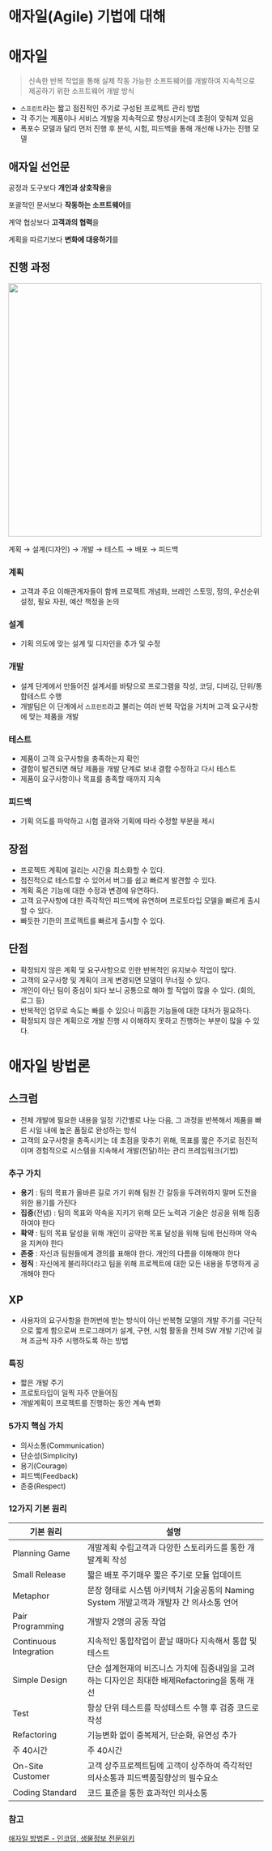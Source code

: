 # 애자일(Agile) 기법에 대해

# 애자일

> 신속한 반복 작업을 통해 실제 작동 가능한 소프트웨어를 개발하여 지속적으로 제공하기 위한 소프트웨어 개발 방식
> 
- `스프린트`라는 짧고 점진적인 주기로 구성된 프로젝트 관리 방법
- 각 주기는 제품이나 서비스 개발을 지속적으로 향상시키는데 초점이 맞춰져 있음
- 폭포수 모델과 달리 먼저 진행 후 분석, 시험, 피드백을 통해 개선해 나가는 진행 모델

## 애자일 선언문

공정과 도구보다 **개인과 상호작용**을

포괄적인 문서보다 **작동하는 소프트웨어**를

계약 협상보다 **고객과의 협력**을

계획을 따르기보다 **변화에 대응하기**를

## 진행 과정

<img src="https://hanseul-lee.github.io/2020/11/29/20-11-29-Agile/04.jpg" width="500">

계획 → 설계(디자인) → 개발 → 테스트  → 배포 → 피드백

### 계획

- 고객과 주요 이해관계자들이 함께 프로젝트 개념화, 브레인 스토밍, 정의, 우선순위 설정, 필요 자원, 예산 책정을 논의

### 설계

- 기획 의도에 맞는 설계 및 디자인을 추가 및 수정

### 개발

- 설계 단계에서 만들어진 설계서를 바탕으로 프로그램을 작성, 코딩, 디버깅, 단위/통합테스트 수행
- 개발팀은 이 단계에서 `스프린트`라고 불리는 여러 반복 작업을 거치며 고객 요구사항에 맞는 제품을 개발

### 테스트

- 제품이 고객 요구사항을 충족하는지 확인
- 결함이 발견되면 해당 제품을 개발 단계로 보내 결함 수정하고 다시 테스트
- 제품이 요구사항이나 목표를 충족할 때까지 지속

### 피드백

- 기획 의도를 파악하고 시험 결과와 기획에 따라 수정할 부분을 제시

## 장점

- 프로젝트 계획에 걸리는 시간을 최소화할 수 있다.
- 점진적으로 테스트할 수 있어서 버그를 쉽고 빠르게 발견할 수 있다.
- 계획 혹은 기능에 대한 수정과 변경에 유연하다.
- 고객 요구사항에 대한 즉각적인 피드백에 유연하며 프로토타입 모델을 빠르게 출시할 수 있다.
- 빠듯한 기한의 프로젝트를 빠르게 출시할 수 있다.

## 단점

- 확정되지 않은 계획 및 요구사항으로 인한 반복적인 유지보수 작업이 많다.
- 고객의 요구사항 및 계획이 크게 변경되면 모델이 무너질 수 있다.
- 개인이 아닌 팀이 중심이 되다 보니 공통으로 해야 할 작업이 많을 수 있다. (회의, 로그 등)
- 반복적인 업무로 속도는 빠를 수 있으나 미흡한 기능들에 대한 대처가 필요하다.
- 확정되지 않은 계획으로 개발 진행 시 이해하지 못하고 진행하는 부분이 많을 수 있다.

# 애자일 방법론

## 스크럼

- 전체 개발에 필요한 내용을 일정 기간별로 나눈 다음, 그 과정을 반복해서 제품을 빠른 시일 내에 높은 품질로 완성하는 방식
- 고객의 요구사항을 충족시키는 데 초점을 맞추기 위해, 목표를 짧은 주기로 점진적이며 경험적으로 시스템을 지속해서 개발(전달)하는 관리 프레임워크(기법)

### 추구 가치

- **용기** : 팀의 목표가 올바른 길로 가기 위해 팀원 간 갈등을 두려워하지 말며 도전을 위한 용기를 가진다
- **집중**(전념) : 팀의 목표와 약속을 지키기 위해 모든 노력과 기술은 성공을 위해 집중하여야 한다
- **확약** : 팀의 목표 달성을 위해 개인이 공약한 목표 달성을 위해 팀에 헌신하며 약속을 지켜야 한다
- **존중** : 자신과 팀원들에게 경의를 표해야 한다. 개인의 다름을 이해해야 한다
- **정직** : 자신에게 불리하더라고 팀을 위해 프로젝트에 대한 모든 내용을 투명하게 공개해야 한다

## XP

- 사용자의 요구사항을 한꺼번에 받는 방식이 아닌 반복형 모델의 개발 주기를 극단적으로 짧게 함으로써 프로그래머가 설계, 구현, 시험 활동을 전체 SW 개발 기간에 걸쳐 조금씩 자주 시행하도록 하는 방법

### 특징

- 짧은 개발 주기
- 프로토타입이 일찍 자주 만들어짐
- 개발계획이 프로젝트를 진행하는 동안 계속 변화

### 5가지 핵심 가치

- 의사소통(Communication)
- 단순성(Simplicity)
- 용기(Courage)
- 피드백(Feedback)
- 존중(Respect)

### 12가지 기본 원리

| 기본 원리 | 설명 |
| --- | --- |
| Planning Game | 개발계획 수립고객과 다양한 스토리카드를 통한 개발계획 작성 |
| Small Release | 짧은 배포 주기매우 짧은 주기로 모듈 업데이트 |
| Metaphor | 문장 형태로 시스템 아키텍처 기술공통의 Naming System 개발고객과 개발자 간 의사소통 언어 |
| Pair Programming | 개발자 2명의 공동 작업 |
| Continuous Integration | 지속적인 통합작업이 끝날 때마다 지속해서 통합 및 테스트 |
| Simple Design | 단순 설계현재의 비즈니스 가치에 집중내일을 고려하는 디자인은 최대한 배제Refactoring을 통해 개선 |
| Test | 항상 단위 테스트를 작성테스트 수행 후 검증 코드로 작성 |
| Refactoring | 기능변화 없이 중복제거, 단순화, 유연성 추가 |
| 주 40시간 | 주 40시간 |
| On-Site Customer | 고객 상주프로젝트팀에 고객이 상주하여 즉각적인 의사소통과 피드백품질향상의 필수요소 |
| Coding Standard | 코드 표준을 통한 효과적인 의사소통 |

### 참고
[애자일 방법론 - 인코덤, 생물정보 전문위키](http://www.incodom.kr/%EC%95%A0%EC%9E%90%EC%9D%BC_%EB%B0%A9%EB%B2%95%EB%A1%A0)

